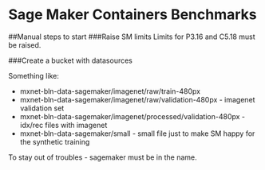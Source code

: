 # Sage Maker Containers Benchmarks

##Manual steps to start
###Raise SM limits
Limits for P3.16 and C5.18 must be raised. 

###Create a bucket with datasources

Something like:
* mxnet-bln-data-sagemaker/imagenet/raw/train-480px
* mxnet-bln-data-sagemaker/imagenet/raw/validation-480px - imagenet validation set
* mxnet-bln-data-sagemaker/imagenet/processed/validation-480px - idx/rec files with imagenet
* mxnet-bln-data-sagemaker/small - small file just to make SM happy for the synthetic training 

To stay out of troubles - sagemaker must be in the name.
